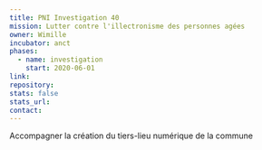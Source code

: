 ```yaml
---
title: PNI Investigation 40
mission: Lutter contre l'illectronisme des personnes agées
owner: Wimille
incubator: anct
phases:
  - name: investigation
    start: 2020-06-01
link: 
repository: 
stats: false
stats_url: 
contact:
---
```

<p>Accompagner la création du tiers-lieu numérique de la commune</p>
